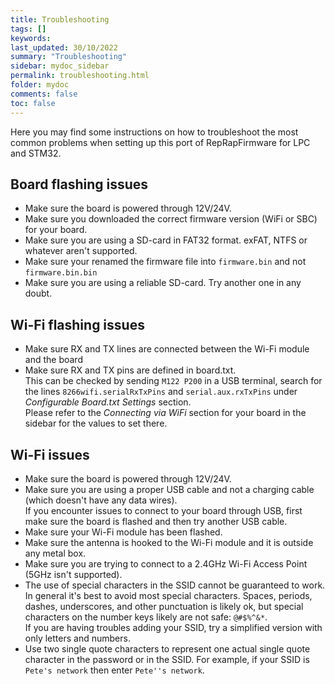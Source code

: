 ```yaml
---
title: Troubleshooting
tags: []
keywords: 
last_updated: 30/10/2022
summary: "Troubleshooting"
sidebar: mydoc_sidebar
permalink: troubleshooting.html
folder: mydoc
comments: false
toc: false
---
```


Here you may find some instructions on how to troubleshoot the most common problems when setting up this port of RepRapFirmware for LPC and STM32.

## Board flashing issues

- Make sure the board is powered through 12V/24V.
- Make sure you downloaded the correct firmware version (WiFi or SBC) for your board.
- Make sure you are using a SD-card in FAT32 format. exFAT, NTFS or whatever aren't supported.
- Make sure your renamed the firmware file into `firmware.bin` and not `firmware.bin.bin`
- Make sure you are using a reliable SD-card. Try another one in any doubt.

## Wi-Fi flashing issues

- Make sure RX and TX lines are connected between the Wi-Fi module and the board
- Make sure RX and TX pins are defined in board.txt.<br>
This can be checked by sending `M122 P200` in a USB terminal, search for the lines `8266wifi.serialRxTxPins` and `serial.aux.rxTxPins` under *Configurable Board.txt Settings* section.<br>
Please refer to the *Connecting via WiFi* section for your board in the sidebar for the values to set there.


## Wi-Fi issues

- Make sure the board is powered through 12V/24V.
- Make sure you are using a proper USB cable and not a charging cable (which doesn't have any data wires).<br>
If you encounter issues to connect to your board through USB, first make sure the board is flashed and then try another USB cable.
- Make sure your Wi-Fi module has been flashed.
- Make sure the antenna is hooked to the Wi-Fi module and it is outside any metal box.
- Make sure you are trying to connect to a 2.4GHz Wi-Fi Access Point (5GHz isn't supported).
- The use of special characters in the SSID cannot be guaranteed to work. In general it's best to avoid most special characters. Spaces, periods, dashes, underscores, and other punctuation is likely ok, but special characters on the number keys likely are not safe: `@#$%^&*`.<br>
If you are having troubles adding your SSID, try a simplified version with only letters and numbers.
- Use two single quote characters to represent one actual single quote character in the password or in the SSID. For example, if your SSID is `Pete's network` then enter `Pete''s network`.
